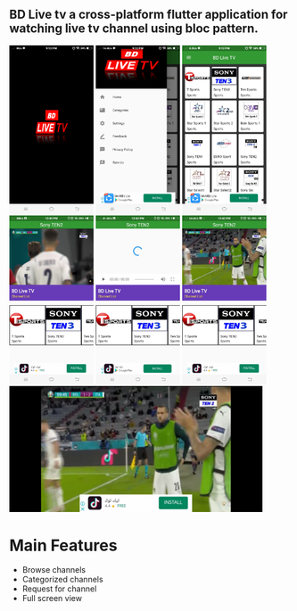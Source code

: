 ## BD Live tv a cross-platform flutter application for watching live tv channel using bloc pattern.
<p float="left">
  <img src="https://github.com/Toufiqulhaquemamun/live_tv/blob/main/screenshots/Screenshot_20210705_211228.jpg" width="30%" height="50%" /> 
  <img src="https://github.com/Toufiqulhaquemamun/live_tv/blob/main/screenshots/Screenshot_20210705_211246.jpg" width="30%" height="50%"/>
  <img src="https://github.com/Toufiqulhaquemamun/live_tv/blob/main/screenshots/Screenshot_20210705_211257.jpg" width="30%" height="50%"/>
  <img src="https://github.com/Toufiqulhaquemamun/live_tv/blob/main/screenshots/Screenshot_20210706_124232.jpg" width="30%" height="50%"/>
  <img src="https://github.com/Toufiqulhaquemamun/live_tv/blob/main/screenshots/Screenshot_20210706_124306.jpg" width="30%" height="50%"/>
  <img src="https://github.com/Toufiqulhaquemamun/live_tv/blob/main/screenshots/Screenshot_20210706_124319.jpg" width="30%" height="50%"/>
  <img src="https://github.com/Toufiqulhaquemamun/live_tv/blob/main/screenshots/Screenshot_20210706_124335.jpg" width="90%" height="50%"/>
</p>

# Main Features

- Browse channels
- Categorized channels
- Request for channel
- Full screen view
